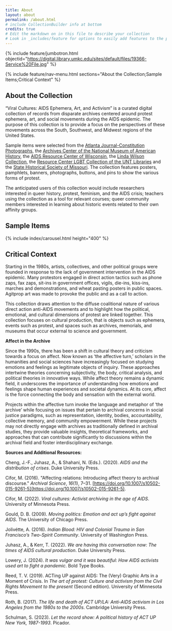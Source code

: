 ```yaml
---
title: About
layout: about
permalink: /about.html
# include CollectionBuilder info at bottom
credits: true
# Edit the markdown on in this file to describe your collection
# Look in _includes/feature for options to easily add features to the page
---
```

{% include feature/jumbotron.html objectid="https://digital.library.umkc.edu/sites/default/files/19366-Service%20File.jpg" %}

{% include feature/nav-menu.html sections="About the Collection;Sample Items;Critical Context" %}

## About the Collection

“Viral Cultures: AIDS Ephemera, Art, and Activism” is a curated digital collection of records from disparate archives centered around protest ephemera, art, and social movements during the AIDS epidemic. The purpose of this collection is to provide a focus on the perspectives of these movements across the South, Southwest, and Midwest regions of the United States.

Sample items were selected from the [Atlanta Journal-Constitution Photographs](https://digitalcollections.library.gsu.edu/digital/collection/ajc), the [Archives Center of the National Museum of American History](https://americanhistory.si.edu/about/centers/archives), the [AIDS Resource Center of Wisconsin](https://uwm.edu/lib-collections/arcw/), the [Linda Wilson Collection](https://libweb.umkc.edu/glama/archival-collections/collectionsmoreinfo/glama-wilson), the [Resource Center LGBT Collection of the UNT Libraries](https://digital.library.unt.edu/explore/collections/LGBTC/) and the [State Historical Society of Missouri](https://shsmo.org/). The collection features posters, pamphlets, banners, photographs, buttons, and pins to show the various forms of protest.

The anticipated users of this collection would include researchers interested in queer history, protest, feminism, and the AIDS crisis; teachers using the collection as a tool for relevant courses; queer community members interested in learning about historic events related to their own affinity groups.

## Sample Items

{% include index/carousel.html height="400" %}

## Critical Context

Starting in the 1980s, artists, collectives, and other political groups were founded in response to the lack of government intervention in the AIDS epidemic. Many protestors engaged in direct action tactics such as phone zaps, fax zaps, sit-ins in government offices, vigils, die-ins, kiss-ins, marches and demonstrations, and wheat pasting posters in public spaces. Agitprop art was made to provoke the public and as a call to action.

This collection draws attention to the diffuse coalitional nature of various direct action anti-AIDS movements and to highlight how the political, emotional, and cultural dimensions of protest are linked together. This collection focuses on cultural production, that is objects such as ephemera, events such as protest, and spaces such as archives, memorials, and museums that occur external to science and government.

**Affect in the Archive**

Since the 1990s, there has been a shift in cultural theory and criticism towards a focus on affect. Now known as ‘the affective turn,’ scholars in the humanities and social sciences have increasingly focused on studying emotions and feelings as legitimate objects of inquiry. These approaches intertwine theories concerning subjectivity, the body, critical analysis, and political theories in innovative ways. While affect theory remains a dynamic field, it underscores the importance of understanding how emotions and feelings shape human experiences and societal dynamics. At its core, affect is the force connecting the body and sensation with the external world.

Projects within the affective turn invoke the language and metaphor of ‘the archive’ while focusing on issues that pertain to archival concerns in social justice paradigms, such as representation, identity, bodies, accountability, collective memory, and community empowerment. While these projects may not directly engage with archives as traditionally defined in archival studies, they provide valuable insights, theoretical frameworks, and approaches that can contribute significantly to discussions within the archival field and foster interdisciplinary exchange.

**Sources and Additional Resources:**

Cheng, J.-F., Juhasz, A., & Shahani, N. (Eds.). (2020). _AIDS and the distribution of crises_. Duke University Press.

Cifor, M. (2016). "Affecting relations: Introducing affect theory to archival discourse." _Archival Science_, _16_(1), 7–31. [https://doi.org/10.1007/s10502-015-9261-5](https://doi.org/10.1007/s10502-015-9261-5).

Cifor, M. (2022). _Viral cultures: Activist archiving in the age of AIDS_. University of Minnesota Press.

Gould, D. B. (2009). _Moving politics: Emotion and act up’s fight against AIDS_. The University of Chicago Press.

Jolivétte, A. (2016). _Indian Blood: HIV and Colonial Trauma in San Francisco’s Two-Spirit Community_. University of Washington Press.

Juhasz, A., & Kerr, T. (2022). _We are having this conversation now: The times of AIDS cultural production_. Duke University Press.

Lowery, J. (2024). _It was vulgar and it was beautiful: How AIDS activists used art to fight a pandemic_. Bold Type Books.

Reed, T. V. (2019). ACTing UP against AIDS: The (Very) Graphic Arts in a Moment of Crisis. In _The art of protest: Culture and activism from the Civil Rights Movement to the present_ (Second edition). University of Minnesota Press.

Roth, B. (2017). _The life and death of ACT UP/LA: Anti-AIDS activism in Los Angeles from the 1980s to the 2000s_. Cambridge University Press.

Schulman, S. (2023). _Let the record show: A political history of ACT UP New York, 1987-1993_. Picador.
